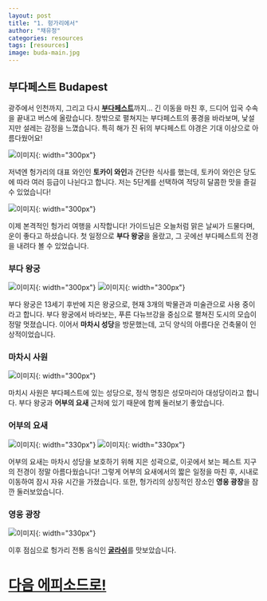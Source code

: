 ```yaml
---
layout: post
title: "1. 헝가리에서"
author: "채유정"
categories: resources
tags: [resources]
image: buda-main.jpg
---
```


## 부다페스트 Budapest

광주에서 인천까지, 그리고 다시 [**부다페스트**](https://travel.naver.com/overseas/HUBUD274887/city/summary)까지… 긴 이동을 마친 후, 드디어 입국 수속을 끝내고 버스에 올랐습니다. 창밖으로 펼쳐지는 부다페스트의 풍경을 바라보며, 낯설지만 설레는 감정을 느꼈습니다. 특히 해가 진 뒤의 부다페스트 야경은 기대 이상으로 아름다웠어요!

![이미지](/assets/img/buda-5.jpg "야경"){: width="300px"}

저녁엔 헝가리의 대표 와인인 **토카이 와인**과 간단한 식사를 했는데, 토카이 와인은 당도에 따라 여러 등급이 나뉜다고 합니다. 저는 5단계를 선택하여 적당히 달콤한 맛을 즐길 수 있었습니다!

![이미지](/assets/img/buda-6.jpg "토카이와인"){: width="300px"}

이제 본격적인 헝가리 여행을 시작합니다! 가이드님은 오늘처럼 맑은 날씨가 드물다며, 운이 좋다고 하셨습니다. 첫 일정으로 **부다 왕궁**을 올랐고, 그 곳에선 부다페스트의 전경을 내려다 볼 수 있었습니다.

### 부다 왕궁

![이미지](/assets/img/buda-7.jpg "부다왕궁"){: width="300px"}
![이미지](/assets/img/buda-main.jpg "부다왕궁"){: width="300px"}

부다 왕궁은 13세기 후반에 지은 왕궁으로, 현재 3개의 박물관과 미술관으로 사용 중이라고 합니다. 부다 왕궁에서 바라보는, 푸른 다뉴브강을 중심으로 펼쳐진 도시의 모습이 정말 멋졌습니다. 이어서 **마차시 성당**을 방문했는데, 고딕 양식의 아름다운 건축물이 인상적이었습니다.

### 마차시 사원

![이미지](/assets/img/buda-2.jpg "마차시 사원"){: width="300px"}

마치시 사원은 부다페스트에 있는 성당으로, 정식 명칭은 성모마리아 대성당이라고 합니다. 부다 왕궁과 **어부의 요새** 근처에 있기 때문에 함께 둘러보기 좋았습니다.

### 어부의 요새

![이미지](/assets/img/buda-1.jpg "어부의 요새"){: width="330px"}
![이미지](/assets/img/buda-9.jpg "어부의 요새"){: width="330px"}

어부의 요새는 마차시 성당을 보호하기 위해 지은 성곽으로, 이곳에서 보는 페스트 지구의 전경이 정말 아름다웠습니다! 그렇게 어부의 요새에서의 짧은 일정을 마친 후, 시내로 이동하여 잠시 자유 시간을 가졌습니다. 또한, 헝가리의 상징적인 장소인 **영웅 광장**을 잠깐 둘러보았습니다.

### 영웅 광장

![이미지](/assets/img/buda-8.jpg "영웅 광장"){: width="330px"}

이후 점심으로 헝가리 전통 음식인 [**굴라쉬**](https://y2ll5wxxx.github.io/hu-goulash)를 맛보았습니다.

# [다음 에피소드로!](https://y2ll5wxxx.github.io/cz-prague)
